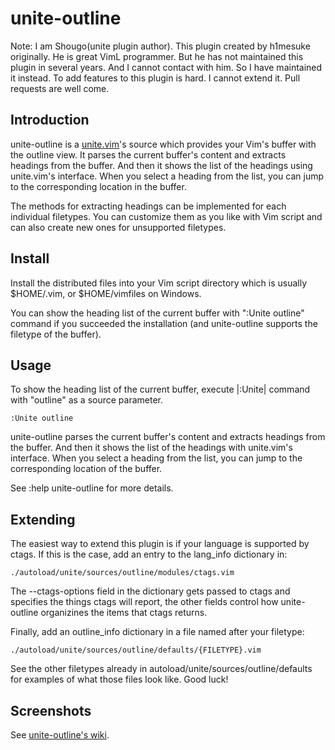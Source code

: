 # unite-outline

Note: I am Shougo(unite plugin author).  This plugin created by h1mesuke
originally.  He is great VimL programmer.  But he has not maintained this
plugin in several years.  And I cannot contact with him.  So I have maintained
it instead.  To add features to this plugin is hard.  I cannot extend it.  Pull
requests are well come.

## Introduction

unite-outline is a [unite.vim](https://github.com/Shougo/unite.vim)'s source
which provides your Vim's buffer with the outline view. It parses the current
buffer's content and extracts headings from the buffer. And then it shows the
list of the headings using unite.vim's interface. When you select a heading
from the list, you can jump to the corresponding location in the buffer.

The methods for extracting headings can be implemented for each individual
filetypes. You can customize them as you like with Vim script and can also
create new ones for unsupported filetypes.

## Install

Install the distributed files into your Vim script directory which is usually
$HOME/.vim, or $HOME/vimfiles on Windows.

You can show the heading list of the current buffer with ":Unite outline"
command if you succeeded the installation (and unite-outline supports the
filetype of the buffer).

## Usage

To show the heading list of the current buffer, execute |:Unite| command with
"outline" as a source parameter.

    :Unite outline

unite-outline parses the current buffer's content and extracts headings from
the buffer. And then it shows the list of the headings with unite.vim's
interface. When you select a heading from the list, you can jump to the
corresponding location of the buffer.

See :help unite-outline for more details.

## Extending

The easiest way to extend this plugin is if your language is supported by 
ctags.  If this is the case, add an entry to the lang_info dictionary in:

    ./autoload/unite/sources/outline/modules/ctags.vim

The --ctags-options field in the dictionary gets passed to ctags and specifies
the things ctags will report, the other fields control how unite-outline 
organizines the items that ctags returns.

Finally, add an outline_info dictionary in a file named after your filetype:

    ./autoload/unite/sources/outline/defaults/{FILETYPE}.vim

See the other filetypes already in autoload/unite/sources/outline/defaults
for examples of what those files look like.  Good luck!

## Screenshots

See [unite-outline's wiki](https://github.com/h1mesuke/unite-outline/wiki).

